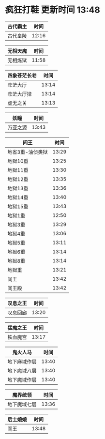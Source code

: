 # 疯狂打鞋 更新时间 13:48

| 古代霸主   | 时间    |
|--------|-------|
| 古代皇陵 | 12:16 |

| 无相天魔   | 时间    |
|--------|-------|
| 无相炼狱 | 11:58 |

| 四象苍茫长老   | 时间    |
|--------|-------|
| 苍茫大厅 | 13:14 |
| 苍茫大厅掉 | 13:14 |
| 虚无之关 | 13:13 |

| 妖瞳   | 时间    |
|--------|-------|
| 万亚之源 | 13:43 |

| 间王   | 时间    |
|--------|-------|
| 地省3重-油侦类狱 | 13:29 |
| 地狱10重 | 13:25 |
| 地狱11重 | 13:30 |
| 地狱12重 | 13:35 |
| 地狱13重 | 13:36 |
| 地狱14重 | 13:40 |
| 地狱15重 | 13:43 |
| 地狱1重 | 12:50 |
| 地狱3重 | 13:29 |
| 地狱4重 | 13:06 |
| 地狱5重 | 13:11 |
| 地狱6重 | 13:14 |
| 地狱8重 | 13:14 |
| 地狱重 | 13:21 |
| 阎王 | 13:42 |
| 阎王殿 | 13:42 |

| 叹息之王   | 时间    |
|--------|-------|
| 叹息回廊 | 13:20 |

| 猛魔之王   | 时间    |
|--------|-------|
| 铁血魔宫 | 13:17 |

| 鬼火人马   | 时间    |
|--------|-------|
| 地下麻域作层 | 13:40 |
| 地下魔域八层 | 13:40 |
| 地下魔域作层 | 13:40 |

| 魔界统领   | 时间    |
|--------|-------|
| 地下魔域七层 | 13:36 |

| 后土娘娘   | 时间    |
|--------|-------|
| 阎王 | 13:48 |